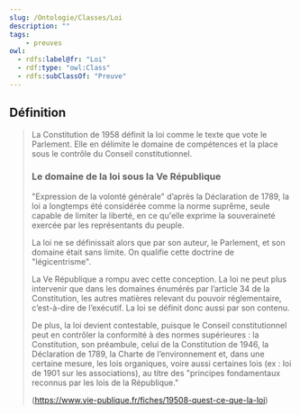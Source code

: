 ```yaml
---
slug: /Ontologie/Classes/Loi
description: ""
tags:
    - preuves
owl:
  - rdfs:label@fr: "Loi"
  - rdf:type: "owl:Class"
  - rdfs:subClassOf: "Preuve"
---
```


<OntologyTable frontMatter={frontMatter}/>

## Définition

> La Constitution de 1958 définit la loi comme le texte que vote le Parlement. Elle en délimite le domaine de compétences et la place sous le contrôle du Conseil constitutionnel.
>
> ### Le domaine de la loi sous la Ve République
>
> "Expression de la volonté générale" d’après la Déclaration de 1789, la loi a longtemps été considérée comme la norme suprême, seule capable de limiter la liberté, en ce qu'elle exprime la souveraineté exercée par les représentants du peuple.
>
> La loi ne se définissait alors que par son auteur, le Parlement, et son domaine était sans limite. On qualifie cette doctrine de "légicentrisme".
>
> La Ve République a rompu avec cette conception. La loi ne peut plus intervenir que dans les domaines énumérés par l’article 34 de la Constitution, les autres matières relevant du pouvoir réglementaire, c’est-à-dire de l’exécutif. La loi se définit donc aussi par son contenu.
>
> De plus, la loi devient contestable, puisque le Conseil constitutionnel peut en contrôler la conformité à des normes supérieures : la Constitution, son préambule, celui de la Constitution de 1946, la Déclaration de 1789, la Charte de l’environnement et, dans une certaine mesure, les lois organiques, voire aussi certaines lois (ex : loi de 1901 sur les associations), au titre des "principes fondamentaux reconnus par les lois de la République."
>
> (https://www.vie-publique.fr/fiches/19508-quest-ce-que-la-loi)